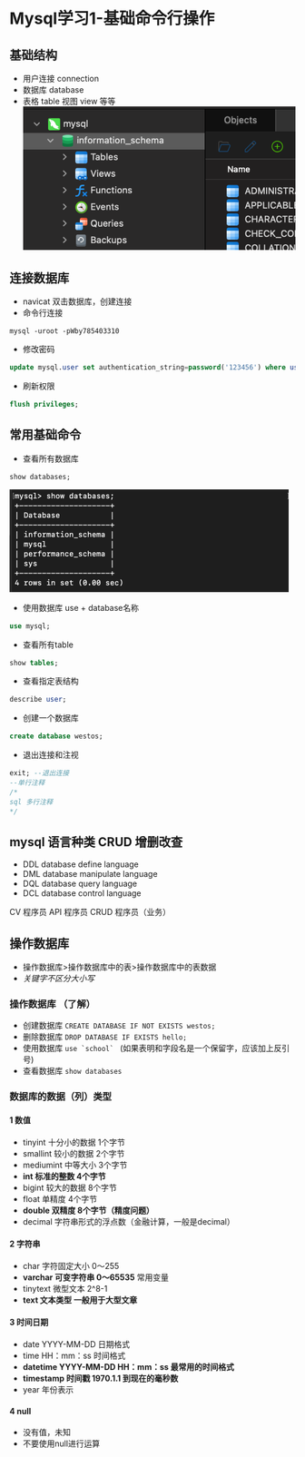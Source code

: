 # Mysql学习1-基础命令行操作

## 基础结构
* 用户连接 connection 
* 数据库 database
* 表格 table 视图 view 等等  
![](/images_sql/pic2.png)

## 连接数据库
* navicat 双击数据库，创建连接
* 命令行连接
```shell
mysql -uroot -pWby785403310 
```
* 修改密码
```sql
update mysql.user set authentication_string=password('123456') where user='root' and Host='localhost';
```
* 刷新权限
```sql
flush privileges;
``` 

## 常用基础命令
* 查看所有数据库
```sql
show databases;
```
![](/images_sql/pic1.png)

* 使用数据库 use + database名称
```sql
use mysql;
```

* 查看所有table
```sql
show tables; 
```

* 查看指定表结构
```sql
describe user;
```

* 创建一个数据库
```sql
create database westos;
```

* 退出连接和注视
```sql
exit; --退出连接
--单行注释
/*
sql 多行注释
*/
```

## mysql 语言种类 CRUD 增删改查
* DDL database define language
* DML database manipulate language
* DQL database query language
* DCL database control language 

CV 程序员
API 程序员
CRUD 程序员（业务）

## 操作数据库
* 操作数据库>操作数据库中的表>操作数据库中的表数据  
* _关键字不区分大小写_
### 操作数据库 （了解）
* 创建数据库 `CREATE DATABASE IF NOT EXISTS westos;`
* 删除数据库 `DROP DATABASE IF EXISTS hello;`
* 使用数据库 ``use `school` `` (如果表明和字段名是一个保留字，应该加上反引号)
* 查看数据库 `show databases`

### 数据库的数据（列）类型
#### 1 数值
* tinyint 十分小的数据  1个字节
* smallint 较小的数据   2个字节
* mediumint 中等大小   3个字节
* **int      标准的整数 4个字节**
* bigint   较大的数据   8个字节
* float    单精度      4个字节
* **double   双精度    8个字节（精度问题）**
* decimal  字符串形式的浮点数（金融计算，一般是decimal）  

#### 2 字符串
* char     字符固定大小  0～255
* **varchar  可变字符串    0～65535**  常用变量
* tinytext 微型文本     2^8-1 
* **text     文本类型     一般用于大型文章** 

#### 3 时间日期
* date  YYYY-MM-DD    日期格式
* time   HH：mm：ss    时间格式
* **datetime  YYYY-MM-DD HH：mm：ss  最常用的时间格式**
* **timestamp  时间戳 1970.1.1 到现在的毫秒数**
* year 年份表示

#### 4 null
* 没有值，未知
* 不要使用null进行运算
